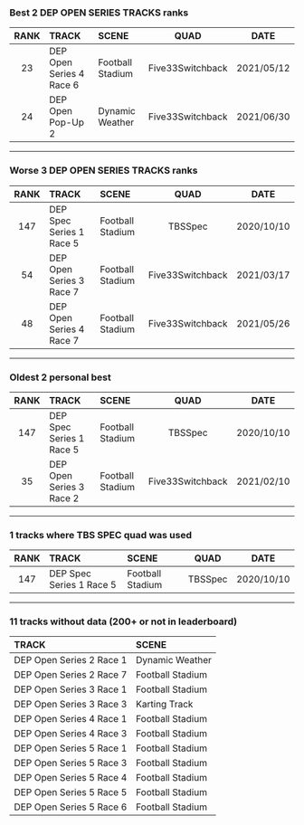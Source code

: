 ### Best 2 DEP OPEN SERIES TRACKS ranks
|RANK|TRACK|SCENE|QUAD|DATE|
|:---:|:---|:---|:---:|:---:|
|23|DEP Open Series 4 Race 6|Football Stadium|Five33Switchback|2021/05/12|
|24|DEP Open Pop-Up 2|Dynamic Weather|Five33Switchback|2021/06/30|
---
### Worse 3 DEP OPEN SERIES TRACKS ranks
|RANK|TRACK|SCENE|QUAD|DATE|
|:---:|:---|:---|:---:|:---:|
|147|DEP Spec Series 1 Race 5|Football Stadium|TBSSpec|2020/10/10|
|54|DEP Open Series 3 Race 7|Football Stadium|Five33Switchback|2021/03/17|
|48|DEP Open Series 4 Race 7|Football Stadium|Five33Switchback|2021/05/26|
---
### Oldest 2 personal best
|RANK|TRACK|SCENE|QUAD|DATE|
|:---:|:---|:---|:---:|:---:|
|147|DEP Spec Series 1 Race 5|Football Stadium|TBSSpec|2020/10/10|
|35|DEP Open Series 3 Race 2|Football Stadium|Five33Switchback|2021/02/10|
---
### 1 tracks where TBS SPEC quad was used
|RANK|TRACK|SCENE|QUAD|DATE|
|:---:|:---|:---|:---:|:---:|
|147|DEP Spec Series 1 Race 5|Football Stadium|TBSSpec|2020/10/10|
---
### 11 tracks without data (200+ or not in leaderboard)
|TRACK|SCENE|
|:---|:---|
|DEP Open Series 2 Race 1|Dynamic Weather|
|DEP Open Series 2 Race 7|Football Stadium|
|DEP Open Series 3 Race 1|Football Stadium|
|DEP Open Series 3 Race 3|Karting Track|
|DEP Open Series 4 Race 1|Football Stadium|
|DEP Open Series 4 Race 3|Football Stadium|
|DEP Open Series 5 Race 1|Football Stadium|
|DEP Open Series 5 Race 3|Football Stadium|
|DEP Open Series 5 Race 4|Football Stadium|
|DEP Open Series 5 Race 5|Football Stadium|
|DEP Open Series 5 Race 6|Football Stadium|
